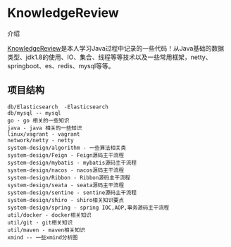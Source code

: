 # KnowledgeReview

介绍

[KnowledgeReview](https://github.com/WowoToffee/KnowledgeReview)是本人学习Java过程中记录的一些代码！从Java基础的数据类型、jdk1.8的使用、IO、集合、线程等等技术以及一些常用框架，netty、springboot、es、redis、mysql等等。

## 项目结构

```
db/Elasticsearch  -Elasticsearch
db/mysql -- mysql
go - go 相关的一些知识
java - java 相关的一些知识
linux/vagrant - vagrant
network/netty - netty
system-design/algorithm - 一些算法相关类 
system-design/Feign - Feign源码主干流程
system-design/mybatis - mybatis源码主干流程
system-design/nacos - nacos源码主干流程
system-design/Ribbon - Ribbon源码主干流程
system-design/seata - seata源码主干流程
system-design/sentine - sentine源码主干流程
system-design/shiro - shiro相关知识要点
system-design/spring - spring IOC,AOP,事务源码主干流程
util/docker - docker相关知识
util/git - git相关知识
util/maven - maven相关知识
xmind -- 一些xmind分析图
```

